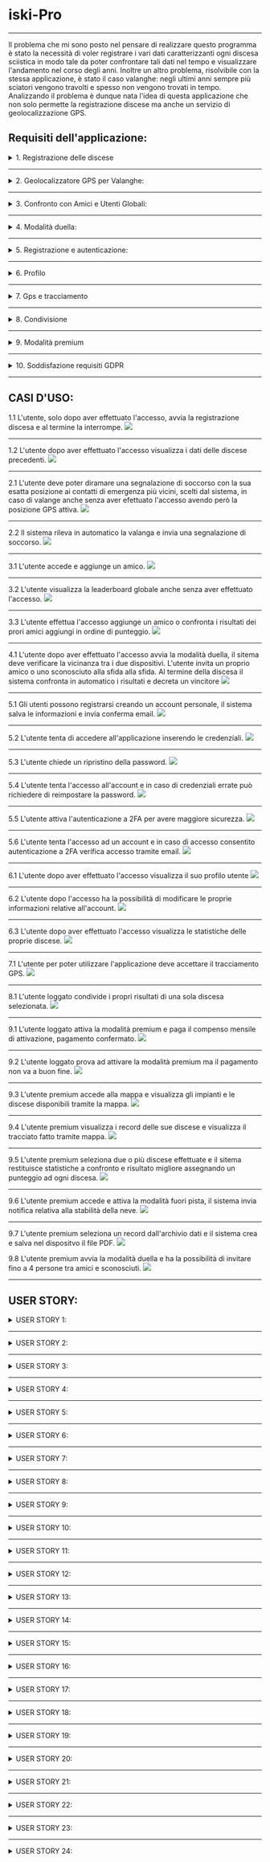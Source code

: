 # iski-Pro

--------

Il problema che mi sono posto nel pensare di realizzare questo programma è stato la necessità di voler registrare i vari dati caratterizzanti ogni discesa sciistica in modo tale da poter confrontare tali dati nel tempo e visualizzare l'andamento nel corso degli anni. Inoltre un altro problema, risolvibile con la stessa applicazione, è stato il caso valanghe: negli ultimi anni sempre più sciatori vengono travolti e spesso non vengono trovati in tempo. Analizzando il problema è dunque nata l'idea di questa applicazione che non solo permette la registrazione discese ma anche un servizio di geolocalizzazione GPS.

## **Requisiti dell'applicazione:**

<details>
<summary>  1. Registrazione delle discese </summary>
<p>
  
   * Requisiti funzionali:
     * Utente:
       * L'applicazione deve fornire un'interfaccia utente chiara e intuitiva che consenta agli utenti di avviare e interrompere la registrazione delle discese senza complicazioni.
       * Gli utenti devono poter facilmente accedere alle proprie registrazioni delle discese e visualizzare i dati associati a ciascuna di esse.
     * Sistema:
       * Gli utenti devono poter avviare e interromprere la registrazione delle loro discese in maniera facile e funzionale.
       * L'applicazione dovrà, per ogni discesa, registrare dati come la velocità massima, la velocità media, il tempo e la lunghezza della discesa.
       * I dati delle discese registrate devono essere conservati in modo sicuro e accessibili agli utenti.
     
   * Requisiti non funzionali:
     * Sistema:
       * La registrazione delle discese deve essere precisa e affidabile.
       * Deve essere possibile visualizzare i dati delle discese in un formato leggibile.
      
   * Requisiti di dominio:
     * L'applicazione deve rispettare le leggi e i regolamenti relativi alla raccolta e alla conservazione dei dati personali.
     *  L'applicazione deve essere compatibile con i dispositivi GPS per la registrazione dei dati delle discese.
</p>
</details>

***
<details>
<summary>2. Geolocalizzatore GPS per Valanghe:</summary>
  <p>
    
   * Requisiti funzionali:
     * Utente:
       * Deve permettere agli utenti di poter diramare una segnalazione di soccorso con la loro posizione esatta ai contatti di emergenza più vicini.
       *  L'applicazione deve avere un'interfaccia utente semplice e intuitiva per consentire agli utenti di segnalare una valanga e attivare il geolocalizzatore GPS senza difficoltà.
     * Sistema:
       * L'applicazione deve essere in grado di rilevare automaticamente un evento di valanga e attivare il geolocalizzatore GPS in risposta a questo evento.
              
   * Requisiti non funzionali:
     * Sistema:
       * La geolocalizzazione GPS deve essere accurata per fornire informazioni precise sulla posizione dell'utente.
       * Il ritardo tra la valanga e l'invio delle informazione ai servizi di soccorso deve essere il più breve possibile
       * L'applicazione dovrebbe essere progettata per funzionare anche in condizioni di scarsa connessione o in caso di assenza di segnale.

   * Requisiti di dominio:
     * L'applicazione deve saper utilizzazre mezzi specifici al fine di comprendere cambiamenti molto rapidi di velocità per verificare la presenza di una valanga.
     * La privacy dell'utente deve essere protetta e crittografata.
     * Si devono impedire accessi indesiderati da parte di utenti esterni.
</p>
</details>

***
<details>
<summary>3. Confronto con Amici e Utenti Globali:</summary>
  <p>
    
   * Requisiti funzionali:
     * Utente:
       * Gli utenti devono poter facilmente aggiungere amici attraverso la ricerca di altri utenti tramite il nome utente in app.
       * Gli utenti devono poter confrontare i loro risultati con quelli dei propri amici aggiunti in App.
       * Una leaderbord globale deve mostrare gli utenti con risultati migliori in modo di potersi confrontare.
     * Sistema:
       * Gli utenti devono poter confrontare i propri risultati con quelli dei propri amici.
       * L'applicazione deve fornire una leaderboard globale che mostri gli utenti con i migliori risultati sportivi a livello mondiale.

   * Requisiti non funzionali:
     * Sistema:
       * Il sistema deve essere in grado di gestire un numero crescente di utenti e dei loro specifici risultati

   * Requisiti di dominio:
     * L'app deve rispettare le normative relative la privacy per quanto riguarda la condivisione dei risultati e l'accesso a dati con altri utenti.
     * L'applicazione deve gestire la presenza di utenti provenienti da diverse parti del mondo, considerando le differenze linguistiche.
     * L'applicazione dovrebbe consentire agli utenti di condividere i propri risultati sportivi su piattaforme di social media 
</p>
</details>

***
<details>
<summary>4. Modalità duella:</summary>
  <p>
    
   * Requisiti funzionali:
     * Utente:
       * Gli utenti devono poter attivare la modalità duella quando sono nelle vicinanze di altri utenti che desiderano partecipare a una sfida.
       * L'utente deve aver la possibilità di invitare uno dei propri amici a partecipare ad una sfida.
       * Alla fine della corsa gli utenti devono poter fermare la registrazione della discesa.
     * Sistema:
       * L'app deve permettere agli utenti di avviare la modalità duella solo dopo aver verificato la vicinanza tra i dispositivi.
       * Durante la modalità duella, l'applicazione deve registrare i dati delle discese dei partecipanti, inclusi tempi, velocità e altri dati pertinenti.
       * L'applicazione deve essere in grado di confrontare i risultati delle discese dei partecipanti e determinare un vincitore in base a criteri specifici.

   * Requisiti non funzionali:
     * Sistema:
       * La registrazione delle discese e il confronto dei risultati devono essere altamente precisi per determinare un vincitore in modo corretto ed eguale.
       * La verifica della vicinanza tra i dispositivi deve essere sicura e priva di attacchi esterni.
       * Il confronto dei risultati e la determinazione del vincitore devono avvenire in modo rapido ed efficiente per fornire una risposta quasi istantanea agli utenti alla fine della sfida.
     * Utente:
       * Gli utenti devono ricevere notifiche immediate o avvisi quando un altro utente nelle vicinanze avvia una sfida duella.

   * Requisiti di dominio:
     * L'applicazione deve rispettare le leggi e i regolamenti sulla privacy dei dati degli utenti, in particolare quando si tratta di condivisione di dati tra dispositivi tramite connession o bluetooth.
     * La comunicazione tra dispositivi in modalità duella deve essere protetta da minacce alla sicurezza
</p>
</details>    

***
<details>
<summary>5. Registrazione e autenticazione:</summary>
  <p>
    
   * Requisiti funzionali:
     * Utente:
       * Gli utenti devono avere la possibilità di registrarsi e create un account personale.
       * Gli utenti devono poter accedere all'applicazione inserendo le proprie credenziali.
       * Dare la possibilità di reset-password in caso di dimenticanza.
       * Possibilità di attivare l'autenticazione a due fattori (2FA) in modo da aggiungere una sicurezza in più all'utente.
     * Sistema:
       * Il sistema deve consentire agli utenti di registrarsi creando un account e archiviare in modo sicuro le informazioni di registrazione.
       * Il sistema deve verificare le credenziali dell'utente (email e password) durante il processo di accesso.
       * Il sistema deve consentire agli utenti di reimpostare la propria password in modo sicuro e inviare conferme di reimpostazione via email.

   * Requisiti non funzionali:
     * Sistema:
       * L'applicazione deve garantire tempi di risposta rapidi durante la registrazione e l'autenticazione, evitando ritardi significativi.
       * L'applicazione deve essere accessibile e garantire la registrazione su diverse piattaforme e dispositivi.
     * Utente:
       * Il processo di registrazione e autenticazione deve essere intuitivo e facile da seguire per gli utenti.
       * L'applicazione dovrebbe fornire messaggi chiari e comprensibili agli utenti in caso di errori durante la registrazione o l'autenticazione.

   * Requisiti di dominio:
     * L'applicazione deve rispettare le norme della privacy riguardo l'accesso e la registrazione degli utenti.
     * L'applicazione deve essere in grado di garantire sicurezza dei dati d'accesso e in caso di accesso indesiderato avvertire l'utente tramite email.
     * L'applicazione deve rispettare le norme dell'autenticazione a 2FA.
</p>
</details>    

***
<details>
<summary>6. Profilo</summary>
  <p>
    
   * Requisiti funzionali:
     * Utente:
       * L'utente deve poter visualizzare il proprio profilo e poter modificare i propri dati in base alle proprie esigenze.
       * Ogni utente deve avere un profilo personale che mostri le statistiche e discese in uno storico.
     * Sistema:
       * L'applicazione deve consentire agli utenti di visualizzare il proprio profilo utente, che includerà informazioni come nome, foto profilo, statistiche e storico delle discese.
       * Gli utenti devono poter modificare le informazioni del proprio profilo.
       
   * Requisiti non funzionali:
     * Sistema:
       * L'applicazione deve garantire tempi di risposta rapidi durante l'accesso e la modifica dei dati del profilo.
     * Utente:
       * La visualizzazione e la modifica del profilo devono essere intuitive e facili da utilizzare

   * Requisiti di dominio:
     * L'applicazione deve adottare misure di sicurezza per proteggere i dati contenuti nel profilo dell'utente.
     * L'applicazione deve rispettare le normative della privacy per il trattanto dei dati presenti nel profilo utente.
</p>
 </details>
 
***
<details>
<summary>7. Gps e tracciamento</summary>
  <p>
    
   * Requisiti funzionali:
     * Utente:
       * Gli utenti devono essere in grado di concedere o revocare l'autorizzazione all'applicazione per accedere al sistema GPS del loro dispositivo.
     * Sistema:
       * L'applicazione deve essere in grado di accedere al sistema GPS del dispositivo dell'utente per registrare dati di posizione durante l'attività sportiva.

   * Requisiti non funzionali:
     * Sistema:
       * L'applicazione deve utilizzare il GPS in modo accurato per fornire informazioni precise sulla posizione dell'utente.
     * Utente:
       *  L'applicazione dovrebbe fornire feedback visivo sull'uso del GPS.

   * Requisiti di dominio:
     * L'applicazione deve rispettare le leggi e i regolamenti sulla privacy dei dati degli utenti riguardo all'uso del GPS e del tracciamento della posizione.
</p>
</details>

***
<details>
<summary>8. Condivisione</summary>
  <p>
    
   * Requisiti funzionali:
     * Utente:
       * Gli utenti devono poter selezionare specifici dati o risultati della discesa da condividere.
       * Gli utenti devono avere la possibilità di scegliere il metodo di condivisione desiderato.
       * Gli utenti devono poter selezionare a chi condividere i risultati selezionati.
     * Sistema:
       * L'applicazione deve consentire agli utenti di condividere i risultati di una singola discesa con altre persone o su piattaforme di social media.

   * Requisiti non funzionali:
     * Sistema:
       * L'applicazione deve consetire una condivisione dati in modo velcoe e affidabile.
     * Utente:
       *  La funzione di condivisione deve essere intuitiva e di facile utilizzo per gli utenti.

   * Requisiti di dominio:
     * L'applicazione deve rispettare la privacy dell'utente e richiedere l'autorizzazione dell'utente prima di condividere dati.
</p>
</details>

***
<details>
<summary>9. Modalità premium</summary>
  <p>
    
    9.1 Mappa discesa:
       * Requisiti funzionali:
          * Utente:
            * La mappa deve permettere all'utente di muoversi e di visualizzare gli impianti scsiistici attivi e le piste aperte con relativa difficoltà di discesa.
            * Visualizzazione satellite per osservare la conformazione del territorio, le montagne e le cime intorno a me.
            * Visualizzare discesa effettuata su mappa.
    
       * Requisiti non funzionali:
         * Sistema:
           * Le informazioni sulla posizione delle piste e degli impianti sciistici sulla mappa devono essere accurate e aggiornate per garantire una corretta navigazione.
           * L'applicazione deve avere un collegamento con varie sedi sciistiche in modo da consetire la visualizzazione degli impianti attivi e delle piste aperte.
           *  L'applicazione dovrebbe consentire agli utenti di scaricare porzioni della mappa per un uso offline.
    
       * Requisiti di dominio:
         * L'applicazione deve utilizzare dati derivanti da tecnologie presenti negli impianti.
       
    * 9.2 Confronto discese:
       * Tramite la modalità premium sarà possibile confrontare la discesa effettuata con una precedente in modo tale da avere un confronto reale.
    * 9.3 Modalità fuori pista:
        * Nella modalità premium deve essere presente la possibilità di scegliere la modalità fuori pista in modo da registrare le sciate su neve fresca.
    * 9.4 Report:
       * Nella versione premium sarà possibile creare e stampare (PDF) un report automatico dei record di sciate.
    * 9.5 Modalità duella ampliata:
       * Tramite la versione premium dell'applicazione il numero di contendenti nella modalità duella (PUNTO 4) sarà ampliato da 2 a 4 persone massime.
    * 9.6 Condivisione ampliata:
      * La modalità premium consente la condivisione di più risultati contemporanteamente.
</p>
</details> 

***
<details>
<summary>10. Soddisfazione requisiti GDPR</summary>
  <p>
    
    * L'applicazione deve rispettare le norme europee, il regolamento generale sulla protezione dei dati (GDPR).
  </p>
</details>

  ***

## **CASI D'USO:**

1.1 L'utente, solo dopo aver effettuato l'accesso, avvia la registrazione discesa e al termine la interrompe.
<img src="http://yuml.me/diagram/scruffy/usecase/(note: N. 1.1{bg:beige}), [Utente]-(Accesso Utente), (Accesso Utente)<(Avviare registrazione discesa), (Avviare registrazione discesa)>(Termina registrazione discesa), [Sistema iSki]-(Calcolo dati discesa),[Sistema iSki]-(Salvataggio record)" >

***
1.2 L'utente dopo aver effettuato l'accesso visualizza i dati delle discese precedenti.
<img src="http://yuml.me/diagram/scruffy/usecase/(note: N. 1.2{bg:beige}), [Utente]-(Accesso Utente), (Accesso Utente)<(Visualizza record discese)" >

***
2.1 L'utente deve poter diramare una segnalazione di soccorso con la sua esatta posizione ai contatti di emergenza più vicini, scelti dal sistema, in caso di valange anche senza aver efettuato l'accesso avendo però la posizione GPS attiva.
<img src="http://yuml.me/diagram/scruffy/usecase/(note: N. 2.1{bg:beige}), [Utente non autenticato]-(Invio segnalazione di soccorso), [Utente non autenticato]-(Attivazione GPS), [Utente non autenticato]-(Accesso Utente),  (Invio segnalazione di soccorso)>(Invio posizione GPS), (Invio segnalazione di soccorso)>(Attivazione GPS), (Invio posizione GPS)>(Determinazione posizione GPS), (Invio segnalazione di soccorso)>(Notifica confermo invio)">

***
2.2 Il sistema rileva in automatico la valanga e invia una segnalazione di soccorso.
<img src='http://yuml.me/diagram/scruffy/usecase/(note: N. 2.2{bg:beige}), [Sistema iSki] - (Monitora Sensori), (Monitora Sensori) < (Rileva Valanga), (Rileva Valanga) > (Attiva Geolocalizzatore GPS), (Rileva Valanga) > (Invia Segnalazione), (Invia Segnalazione)<(Fornisce Feedback)'>

***
3.1 L'utente accede e aggiunge un amico. 
<img src='http://yuml.me/diagram/scruffy/usecase/(note: N. 3.1{bg:beige}), [Utente]-(Accesso Utente), (Accesso Utente)<(Aggiungi Amico)'>

***
3.2 L'utente visualizza la leaderboard globale anche senza aver effettuato l'accesso.
<img src='http://yuml.me/diagram/scruffy/usecase/(note: N. 3.2{bg:beige}), [Utente]-(Accesso Utente),  [Utente]-(Visualizza Leaderboard Globale)'>

***
3.3 L'utente effettua l'accesso aggiunge un amico o confronta i risultati dei prori amici aggiungi in ordine di punteggio.
<img src='http://yuml.me/diagram/scruffy/usecase/(note: N. 3.3{bg:beige}), [Utente]-(Accesso Utente), (Accesso Utente)<(Aggiungi Amico), (Accesso Utente)<(Confronta Risultati con Amici), (Confronta Risultati con Amici) > (Mostra Risultati Migliori)'>

***
4.1 L'utente dopo aver effettuato l'accesso avvia la modalità duella, il sitema deve verificare la vicinanza tra i due dispositivi. L'utente invita un proprio amico o uno sconosciuto alla sfida alla sfida. Al termine della discesa il sistema confronta in automatico i risultati e decreta un vincitore
<img src='http://yuml.me/diagram/scruffy/usecase/(note: N. 4.1{bg:beige}), [Utente]- (Accesso Utente), (Accesso Utente) < (Attiva Modalità Duella), (Attiva Modalità Duella) > (Invita Amico a Duella), (Attiva Modalità Duella) > (Invita utente sconosciuto a Duella), [Sistema]-(Confronta Risultati Duella), (Attiva Modalità Duella)>(Ferma Registrazione Discesa Duella), [Sistema]-(Verifica Vicinanza), (Confronta Risultati Duella) > (Determina Vincitore Duella)'>

***
5.1 Gli utenti possono registrarsi creando un account personale, il sistema salva le informazioni e invia conferma email.
<img src='http://yuml.me/diagram/scruffy/usecase/(note: N. 5.1{bg:beige}), [Utente]-(Registrazione), [Sistema]-(Salva dati registrazione), [Sistema]-(Invio email conferma registrazione)'>

***
5.2 L'utente tenta di accedere all'applicazione inserendo le credenziali.
<img src='http://yuml.me/diagram/scruffy/usecase/(note: N. 5.2{bg:beige}), [Utente]-(Accesso account), [Sistema]-(Verifica credenziali), (Verifica credenziali)<(Credenziali errate), (Verifica credenziali)<(Accesso consentito)'>

***
5.3 L'utente chiede un ripristino della password. 
<img src='http://yuml.me/diagram/scruffy/usecase/(note: N. 5.3{bg:beige}), [Utente]-(Reset Password), (Reset Password) > (Specifica email di riferimento), [Sistema iSki]-(Invio istruzioni per reimpostare password)'>

***
5.4 L'utente tenta l'accesso all'account e in caso di credenziali errate può richiedere di reimpostare la password.
<img src='http://yuml.me/diagram/scruffy/usecase/(note: N. 5.4{bg:beige}), [Utente]-(Accesso account), [Utente] - (Reset Password), (Reset Password) > (Specifica Email di riferimento), [Sistema]-(Verifica credenziali), (Verifica credenziali)<(Credenziali errate), (Verifica credenziali)<(Accesso consentito), [Sistema]-(Invio istruzioni per reimpostare password)'>

***
5.5 L'utente attiva l'autenticazione a 2FA per avere maggiore sicurezza. 
<img src='http://yuml.me/diagram/scruffy/usecase/(note: N. 5.5{bg:beige}), [Utente]-(Accesso Utente),(Accesso Utente)<(Attivazione 2FA), [Sistema] - (Invio conferma tramite email specificata)'>

***
5.6 L'utente tenta l'accesso ad un account e in caso di accesso consentito autenticazione a 2FA verifica accesso tramite email.
<img src='http://yuml.me/diagram/scruffy/usecase/(note: N. 5.6{bg:beige}), [Utente]-(Accesso account), [Utente] - (Reset Password), (Reset Password) > (Specifica Email di riferimento), [Sistema]-(Verifica credenziali), (Verifica credenziali)<(Credenziali errate), (Verifica credenziali)<(Accesso consentito), (Accesso consentito) > (Verifica 2FA tramite email), [Sistema]-(Invio istruzioni per reimpostare password)'>

***
6.1 L'utente dopo aver effettuato l'accesso visualizza il suo profilo utente
<img src='http://yuml.me/diagram/scruffy/usecase/(note: N. 6.1{bg:beige}), [Utente] - (Accesso utente), (Accesso utente) < (Visualizzazione profilo)'>

***
6.2 L'utente dopo l'accesso ha la possibilità di modificare le proprie informazioni relative all'account.
<img src='http://yuml.me/diagram/scruffy/usecase/(note: N. 6.2{bg:beige}), [Utente] - (Accesso utente), (Accesso utente) < (Modifica profilo)'>

***
6.3 L'utente dopo aver effettuato l'accesso visualizza le statistiche delle proprie discese.
<img src="http://yuml.me/diagram/scruffy/usecase/(note: N. 6.3{bg:beige}), [Utente]-(Accesso Utente), (Accesso Utente)<(Visualizza statistiche)" >

***
7.1 L'utente per poter utilizzare l'applicazione deve accettare il tracciamento GPS.
<img src="http://yuml.me/diagram/scruffy/usecase/(note: N. 7.1{bg:beige}), [Utente]-(Autorizzazione GPS), (Autorizzazione GPS) < (Accetta condizione), (Autorizzazione GPS) < (Rifiuta condizione), [Sistema]-(Invio notifica autorizzazione)" >

***
8.1 L'utente loggato condivide i propri risultati di una sola discesa selezionata.
<img src="http://yuml.me/diagram/scruffy/usecase/(note: N. 8.1{bg:beige}), [Utente]-(Accesso utente), (Accesso utente) < (Selezione dati da condividere), (Selezione dati da condividere)>(Selezione piattaforma di condivisione),(Selezione dati da condividere)>(Selezione destinatario), [Sistema]-(Invio notifica condivisione effettuata)" >

***
9.1 L'utente loggato attiva la modalità premium e paga il compenso mensile di attivazione, pagamento confermato.
<img src='http://yuml.me/diagram/scruffy/usecase/(note: N.2{bg:beige}), [Utente] - (Accesso Utente), (Accesso Utente) < (Attiva Modalità Premium), (Attiva Modalità Premium) > (Effettua Pagamento), (Attiva Modalità Premium) > (Aggiungi carta), [Banca] - (Elabora Pagamento), (Elabora Pagamento) > (Invio risultato conferma), [Sistema] - (Attivazione modalità premium)'>

***
9.2 L'utente loggato prova ad attivare la modalità premium ma il pagamento non va a buon fine.
 <img src='http://yuml.me/diagram/scruffy/usecase/(note: N.2{bg:beige}), [Utente] - (Accesso Utente), (Accesso Utente) < (Attiva Modalità Premium), (Attiva Modalità Premium) > (Effettua Pagamento), (Attiva Modalità Premium) > (Aggiungi carta), [Banca] - (Elabora Pagamento), (Elabora Pagamento) > (Errore nel pagamento), [Sistema] - (Invio notifica pagamento non effettuato)'> 

***
9.3 L'utente premium accede alla mappa e visualizza gli impianti e le discese disponibili tramite la mappa.
 <img src='http://yuml.me/diagram/scruffy/usecase/(note: N. 9.3{bg:beige}), [Utente Premium]^[Utente],[Utente Premium]-(Visualizza Mappa), (Visualizza Mappa) < (Visualizza Piste Sciistiche aperte), (Visualizza Mappa) < (Visualizza Impianti sciistici attivi), [Centralina impianto] - (Invio informazioni impianti e discese aperte e attive)'>

 ***
 9.4 L'utente premium visualizza i record delle sue discese e visualizza il tracciato fatto tramite mappa.
<img src='http://yuml.me/diagram/scruffy/usecase/(note: N. 9.4{bg:beige}), [Utente Premium]-(Visualizza record discese), [Utente Premium]^[Utente], (Visualizza record discese)>(Tracciato mappa della discesa), [Sistema iSki]-(Realizza tracciato discesa)'>

***
9.5 L'utente premium seleziona due o più discese effettuate e il sitema restituisce statistiche a confronto e risultato migliore assegnando un punteggio ad ogni discesa.
<img src='http://yuml.me/diagram/scruffy/usecase/(note: N. 9.5{bg:beige}), [Utente Premium]-(Visualizza record discese), [Utente Premium]^[Utente], (Visualizza record discese)>(Selezione 2+ record), [Sistema iSki]-(Confronto record selezionati), (Confronto record selezionati)>(Restituzione discesa migliore), (Confronto record selezionati)>(Calcolo statistiche discese)'>

***
9.6 L'utente premium accede e attiva la modalità fuori pista, il sistema invia notifica relativa alla stabilità della neve.
<img src='http://yuml.me/diagram/scruffy/usecase/(note: N. 9.6{bg:beige}), [Utente Premium]-(Attiva modalità fuori pista), [Utente Premium]^[Utente], (Attiva modalità fuori pista) > (Disattiva modalità fuori pista), [Sistema iSki]-(Invio notifica qualità neve), (Invio notifica qualità neve) < (Notifica di pericolo per neve instabile), [Centralina impianto sciistico]-(Studio del manto nevoso), (Studio del manto nevoso) > (Invio dati al sistema)'>

***
9.7 L'utente premium seleziona un record dall'archivio dati e il sistema crea e salva nel dispositvo il file PDF.
<img src='http://yuml.me/diagram/scruffy/usecase/(note: N. 9.7{bg:beige}), [Utente Premium]-(Visualizza record discese), [Utente Premium]^[Utente], (Visualizza record discese) > (Selezione record), [Sistema iSki]-(Creazione report), [Sistema iSki]-(Salvataggio report), (Salvataggio report) > (Autorizzazione utente), '>

9.8 L'utente premium avvia la modalità duella e ha la possibilità di invitare fino a 4 persone tra amici e sconosciuti.
<img src='http://yuml.me/diagram/scruffy/usecase/(note: N. 9.8{bg:beige}), [Utente Premium]- (Accesso Utente), [Utente Premium]^[Utente], (Accesso Utente) < (Attiva Modalità Duella), (Attiva Modalità Duella) > (Invita Amici a Duella), (Attiva Modalità Duella) > (Invita utenti sconosciuti a Duella), [Sistema]-(Confronta Risultati Duella), (Attiva Modalità Duella)>(Ferma Registrazione Discesa Duella), [Sistema]-(Verifica Vicinanza), (Confronta Risultati Duella) > (Determina Vincitore Duella)'>

***

## **USER STORY:**

<details>
<summary>USER STORY 1:</summary>
  <p>
    Come utente, voglio avviare e interrompere la registrazione delle discese in modo semplice e intuitivo.
      <details>
    <summary>Task1:</summary>
      <p>
        Implementazione interfaccia di registrazione (8 ore)    
    </p>
    </details>
    <details>
    <summary>Task2:</summary>
      <p>
        Gestione avvio e interruzione registrazione (13 ore)    
    </p>
    </details>
    <details>
    <summary>Task3:</summary>
      <p>
        Testing interfaccia utente e funzionalità registrazione (5 ore)    
    </p>
    </details>
  </p>
</details>

***
<details>
<summary>USER STORY 2:</summary>
  <p>
    Come utente, voglio accedere facilmente alle mie registrazioni di discesa e visualizzare i dati associati.
      <details>
    <summary>Task1:</summary>
      <p>
        Creazione interfaccia accesso alle registrazioni (5 ore)    
    </p>
    </details>
    <details>
    <summary>Task2:</summary>
      <p>
        Implementazione visualizzazione dati associati a ciascuna discesa (8 ore)    
    </p>
    </details>
    <details>
    <summary>Task3:</summary>
      <p>
        Testing accesso e visualizzazione dati (3 ore)    
    </p>
    </details>
  </p>
</details>

***
<details>
<summary>USER STORY 3:</summary>
  <p>
    Come sistema, devo registrare con precisione la velocità massima, la velocità media, il tempo e la lunghezza di ogni discesa.
      <details>
    <summary>Task1:</summary>
      <p>
        Implementazione raccolta dati durante la discesa (21 ore)    
    </p>
    </details>
    <details>
    <summary>Task2:</summary>
      <p>
        Calcolo velocità massima e media, tempo e lunghezza (13 ore)    
    </p>
    </details>
    <details>
    <summary>Task3:</summary>
      <p>
        Verifica precisione registrazione (8 ore)    
    </p>
    </details>
  </p>
</details>

***
<details>
<summary>USER STORY 4:</summary>
  <p>
    Come sistema, devo conservare in modo sicuro i dati delle discese registrate e renderli accessibili agli utenti.
      <details>
    <summary>Task1:</summary>
      <p>
        Sviluppo sistema di archiviazione sicura (21 ore)    
    </p>
    </details>
    <details>
    <summary>Task2:</summary>
      <p>
        Implementazione accesso dati archiviati agli utenti (13 ore)    
    </p>
    </details>
    <details>
    <summary>Task3:</summary>
      <p>
        Testing sicurezza archiviazione e accesso dati (8 ore)    
    </p>
    </details>
  </p>
</details>

***
<details>
<summary>USER STORY 5:</summary>
  <p>
    Come utente, voglio poter segnalare una valanga e attivare il geolocalizzatore GPS con un'interfaccia semplice.
      <details>
    <summary>Task1:</summary>
      <p>
        Creazione interfaccia segnalazione valanga e attivazione GPS (13 ore)    
    </p>
    </details>
    <details>
    <summary>Task2:</summary>
      <p>
        Implementazione funzionalità di attivazione GPS in risposta a una valanga (8 ore)    
    </p>
    </details>
    <details>
    <summary>Task3:</summary>
      <p>
        Testing interfaccia e attivazione GPS (5 ore)    
    </p>
    </details>
  </p>
</details>

***
<details>
<summary>USER STORY 6:</summary>
  <p>
    Come sistema, devo rilevare automaticamente un evento di valanga e attivare il geolocalizzatore GPS in risposta.
      <details>
    <summary>Task1:</summary>
      <p>
        Implementazione rilevamento automatico evento valanga (21 ore)    
    </p>
    </details>
    <details>
    <summary>Task2:</summary>
      <p>
        Attivazione geolocalizzatore GPS in risposta (13 ore)    
    </p>
    </details>
    <details>
    <summary>Task3:</summary>
      <p>
        Verifica tempestività attivazione dopo evento valanga (8 ore)    
    </p>
    </details>
  </p>
</details>

***
<details>
<summary>USER STORY 7:</summary>
  <p>
    Come sistema, la geolocalizzazione GPS deve essere accurata e rapida nella trasmissione delle informazioni ai servizi di soccorso.
      <details>
    <summary>Task1:</summary>
      <p>
        Implementazione precisione geolocalizzazione GPS (21 ore)    
    </p>
    </details>
    <details>
    <summary>Task2:</summary>
      <p>
        Ottimizzazione velocità di trasmissione delle informazioni ai servizi di soccorso (13 ore)    
    </p>
    </details>
    <details>
    <summary>Task3:</summary>
      <p>
        Testing precisione e tempestività nella trasmissione (8 ore)    
    </p>
    </details>
  </p>
</details>

***
<details>
<summary>USER STORY 8:</summary>
  <p>
    Come utente, voglio aggiungere facilmente amici e confrontare i nostri risultati sportivi.
      <details>
    <summary>Task1:</summary>
      <p>
        Creazione interfaccia aggiunta amici (8 ore)    
    </p>
    </details>
    <details>
    <summary>Task2:</summary>
      <p>
        Implementazione funzionalità confronto risultati sportivi (13 ore)    
    </p>
    </details>
    <details>
    <summary>Task3:</summary>
      <p>
        Testing aggiunta amici e confronto risultati (5 ore)    
    </p>
    </details>
  </p>
</details>

***
<details>
<summary>USER STORY 9:</summary>
  <p>
    Come sistema, devo gestire un numero crescente di utenti e dei loro risultati.
      <details>
    <summary>Task1:</summary>
      <p>
        Sviluppo sistema di gestione utenti e risultati (21 ore)    
    </p>
    </details>
    <details>
    <summary>Task2:</summary>
      <p>
        Ottimizzazione delle prestazioni per gestire un grande numero di utenti (13 ore)    
    </p>
    </details>
    <details>
    <summary>Task3:</summary>
      <p>
        Testing gestione utenti e risultati su larga scala (8 ore)    
    </p>
    </details>
  </p>
</details>

***
<details>
<summary>USER STORY 10:</summary>
  <p>
    Come sistema, devo rispettare le normative sulla privacy per la condivisione dei risultati e l'accesso ai dati tra utenti.
      <details>
    <summary>Task1:</summary>
      <p>
        Implementazione politiche di privacy e condivisione dati (13 ore)    
    </p>
    </details>
    <details>
    <summary>Task2:</summary>
      <p>
        Verifica conformità alle normative sulla privacy (8 ore)    
    </p>
    </details>
    <details>
    <summary>Task3:</summary>
      <p>
        Aggiornamento documentazione sulle normative privacy (5 ore)    
    </p>
    </details>
  </p>
</details>

***
<details>
<summary>USER STORY 11:</summary>
  <p>
    Come utente, voglio attivare la modalità duella quando sono nelle vicinanze di altri utenti.
      <details>
    <summary>Task1:</summary>
      <p>
        Creazione interfaccia attivazione modalità duella (8 ore)    
    </p>
    </details>
    <details>
    <summary>Task2:</summary>
      <p>
        Implementazione verifica vicinanza tra dispositivi (13 ore)    
    </p>
    </details>
    <details>
    <summary>Task3:</summary>
      <p>
        Testing attivazione modalità duella e verifica vicinanza (5 ore)    
    </p>
    </details>
  </p>
</details>

***
<details>
<summary>USER STORY 12:</summary>
  <p>
    Come sistema, devo verificare la vicinanza tra i dispositivi prima di avviare la modalità duella.
      <details>
    <summary>Task1:</summary>
      <p>
        Sviluppo sistema di rilevamento vicinanza tra dispositivi (21 ore)    
    </p>
    </details>
    <details>
    <summary>Task2:</summary>
      <p>
        Implementazione verifica vicinanza prima dell'avvio modalità duella (13 ore)    
    </p>
    </details>
    <details>
    <summary>Task3:</summary>
      <p>
        Testing affidabilità rilevamento vicinanza (8 ore)    
    </p>
    </details>
  </p>
</details>

***
<details>
<summary>USER STORY 13:</summary>
  <p>
    Come sistema, la registrazione delle discese e il confronto dei risultati devono essere altamente precisi.
      <details>
    <summary>Task1:</summary>
      <p>
        Ottimizzazione registrazione discese per massima precisione (21 ore)    
    </p>
    </details>
    <details>
    <summary>Task2:</summary>
      <p>
        Implementazione algoritmi avanzati per il confronto dei risultati (13 ore)    
    </p>
    </details>
    <details>
    <summary>Task3:</summary>
      <p>
        Testing approfondito della precisione delle registrazioni e del confronto risultati (8 ore)    
    </p>
    </details>
  </p>
</details>

***
<details>
<summary>USER STORY 14:</summary>
  <p>
    Come utente, voglio registrarmi e accedere in modo sicuro all'applicazione.
      <details>
    <summary>Task1:</summary>
      <p>
        Implementazione processo di registrazione sicuro (8 ore)    
    </p>
    </details>
    <details>
    <summary>Task2:</summary>
      <p>
        Creazione interfaccia di accesso (13 ore)    
    </p>
    </details>
    <details>
    <summary>Task3:</summary>
      <p>
        Testing sicurezza del processo di registrazione e accesso (5 ore)    
    </p>
    </details>
  </p>
</details>

***
<details>
<summary>USER STORY 15:</summary>
  <p>
    Come sistema, devo garantire tempi di risposta rapidi durante la registrazione e l'autenticazione.
      <details>
    <summary>Task1:</summary>
      <p>
        Ottimizzazione del sistema per tempi di risposta rapidi (21 ore)    
    </p>
    </details>
    <details>
    <summary>Task2:</summary>
      <p>
        Implementazione di caching per accelerare il processo di registrazione e accesso (13 ore)    
    </p>
    </details>
    <details>
    <summary>Task3:</summary>
      <p>
        Testing tempi di risposta in situazioni di carico elevato (8 ore)    
    </p>
    </details>
  </p>
</details>

***
<details>
<summary>USER STORY 16:</summary>
  <p>
    Come utente, desidero un processo di registrazione e autenticazione intuitivo.
      <details>
    <summary>Task1:</summary>
      <p>
        Revisione e miglioramento del flusso di registrazione e autenticazione (13 ore)    
    </p>
    </details>
    <details>
    <summary>Task2:</summary>
      <p>
        Creazione di guide utente chiare per il processo (8 ore)    
    </p>
    </details>
    <details>
    <summary>Task3:</summary>
      <p>
        Testing dell'intuitività del processo di registrazione e autenticazione (5 ore)    
    </p>
    </details>
  </p>
</details>

***
<details>
<summary>USER STORY 17:</summary>
  <p>
    Come utente, voglio visualizzare e modificare facilmente il mio profilo.
      <details>
    <summary>Task1:</summary>
      <p>
        Creazione interfaccia visualizzazione e modifica profilo utente (8 ore)    
    </p>
    </details>
    <details>
    <summary>Task2:</summary>
      <p>
        Implementazione funzionalità modifica informazioni del profilo (13 ore)    
    </p>
    </details>
    <details>
    <summary>Task3:</summary>
      <p>
        Testing visualizzazione e modifica del profilo utente (5 ore)    
    </p>
    </details>
  </p>
</details>

***
<details>
<summary>USER STORY 18:</summary>
  <p>
    Come utente premium, voglio utilizzare la mappa discesa per navigare sugli impianti sciistici e visualizzare le piste.
      <details>
    <summary>Task1:</summary>
      <p>
        Sviluppo interfaccia mappa discesa per utenti premium (8 ore)    
    </p>
    </details>
    <details>
    <summary>Task2:</summary>
      <p>
        Implementazione funzionalità di navigazione sugli impianti sciistici (13 ore)    
    </p>
    </details>
    <details>
    <summary>Task3:</summary>
      <p>
        Testing della mappa discesa e navigazione sugli impianti sciistici (21 ore)    
    </p>
    </details>
  </p>
</details>

***
<details>
<summary>USER STORY 19:</summary>
  <p>
    Come utente premium, desidero confrontare le discese effettuate in modo dettagliato.
      <details>
    <summary>Task1:</summary>
      <p>
        Implementazione funzionalità di confronto dettagliato delle discese per utenti premium (21 ore)    
    </p>
    </details>
    <details>
    <summary>Task2:</summary>
      <p>
        Creazione interfaccia visualizzazione dettagli confronto discese (13 ore)    
    </p>
    </details>
    <details>
    <summary>Task3:</summary>
      <p>
        Testing del confronto dettagliato delle discese (8 ore)    
    </p>
    </details>
  </p>
</details>

***
<details>
<summary>USER STORY 20:</summary>
  <p>
    Come utente premium, voglio accedere alla modalità fuori pista.
      <details>
    <summary>Task1:</summary>
      <p>
        Sviluppo interfaccia e funzionalità per l'accesso alla modalità fuori pista per utenti premium (13 ore)    
    </p>
    </details>
    <details>
    <summary>Task2:</summary>
      <p>
        Implementazione sistema di registrazione delle sciate fuori pista (8 ore)    
    </p>
    </details>
    <details>
    <summary>Task3:</summary>
      <p>
        Testing dell'accesso e registrazione nella modalità fuori pista (5 ore)    
    </p>
    </details>
  </p>
</details>

***
<details>
<summary>USER STORY 21:</summary>
  <p>
    Come utente premium, desidero generare report automatici dei miei record di sciate.
      <details>
    <summary>Task1:</summary>
      <p>
        Creazione interfaccia per la generazione di report automatici (8 ore)    
    </p>
    </details>
    <details>
    <summary>Task2:</summary>
      <p>
        Implementazione sistema di generazione automatica di report (13 ore)    
    </p>
    </details>
    <details>
    <summary>Task3:</summary>
      <p>
        Testing della generazione automatica dei report (21 ore)    
    </p>
    </details>
  </p>
</details>

***
<details>
<summary>USER STORY 22:</summary>
  <p>
    Come utente premium, voglio ampliare la modalità duella da 2 a 4 persone.
      <details>
    <summary>Task1:</summary>
      <p>
        Modifica interfaccia modalità duella per supportare fino a 4 persone (13 ore)    
    </p>
    </details>
    <details>
    <summary>Task2:</summary>
      <p>
        Aggiornamento del sistema per gestire la sfida tra 4 persone (21 ore)    
    </p>
    </details>
    <details>
    <summary>Task3:</summary>
      <p>
        Testing dell'ampliamento della modalità duella (8 ore)    
    </p>
    </details>
  </p>
</details>

***
<details>
<summary>USER STORY 23:</summary>
  <p>
    Come utente premium, voglio condividere più risultati contemporaneamente.
      <details>
    <summary>Task1:</summary>
      <p>
        Implementazione funzionalità di condivisione multipla per utenti premium (21 ore)    
    </p>
    </details>
    <details>
    <summary>Task2:</summary>
      <p>
        Creazione interfaccia per la selezione e condivisione multipla dei risultati (13 ore)    
    </p>
    </details>
    <details>
    <summary>Task3:</summary>
      <p>
        Testing della condivisione multipla dei risultati (8 ore)    
    </p>
    </details>
  </p>
</details>

***
<details>
<summary>USER STORY 24:</summary>
  <p>
    Come sistema, devo implementare le misure necessarie per rispettare le norme GDPR in termini di privacy dei dati degli utenti.
      <details>
    <summary>Task1:</summary>
      <p>
        Revisione e adeguamento del sistema alle norme GDPR (21 ore)    
    </p>
    </details>
    <details>
    <summary>Task2:</summary>
      <p>
        Implementazione di protocolli di sicurezza per la privacy dei dati (13 ore)    
    </p>
    </details>
    <details>
    <summary>Task3:</summary>
      <p>
        Testing delle misure di sicurezza implementate (8 ore)    
    </p>
    </details>
  </p>
</details>

